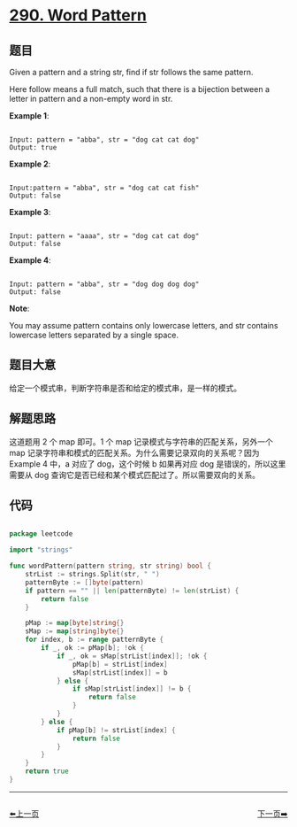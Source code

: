 # [290. Word Pattern](https://leetcode.com/problems/word-pattern/)

## 题目

Given a pattern and a string str, find if str follows the same pattern.

Here follow means a full match, such that there is a bijection between a letter in pattern and a non-empty word in str.

**Example 1**:

```

Input: pattern = "abba", str = "dog cat cat dog"
Output: true

```

**Example 2**:

```

Input:pattern = "abba", str = "dog cat cat fish"
Output: false

```

**Example 3**:

```

Input: pattern = "aaaa", str = "dog cat cat dog"
Output: false

```

**Example 4**:

```

Input: pattern = "abba", str = "dog dog dog dog"
Output: false

```

**Note**:

You may assume pattern contains only lowercase letters, and str contains lowercase letters separated by a single space.


## 题目大意

给定一个模式串，判断字符串是否和给定的模式串，是一样的模式。

## 解题思路

这道题用 2 个 map 即可。1 个 map 记录模式与字符串的匹配关系，另外一个 map 记录字符串和模式的匹配关系。为什么需要记录双向的关系呢？因为 Example 4 中，a 对应了 dog，这个时候 b 如果再对应 dog 是错误的，所以这里需要从 dog 查询它是否已经和某个模式匹配过了。所以需要双向的关系。





## 代码

```go

package leetcode

import "strings"

func wordPattern(pattern string, str string) bool {
	strList := strings.Split(str, " ")
	patternByte := []byte(pattern)
	if pattern == "" || len(patternByte) != len(strList) {
		return false
	}

	pMap := map[byte]string{}
	sMap := map[string]byte{}
	for index, b := range patternByte {
		if _, ok := pMap[b]; !ok {
			if _, ok = sMap[strList[index]]; !ok {
				pMap[b] = strList[index]
				sMap[strList[index]] = b
			} else {
				if sMap[strList[index]] != b {
					return false
				}
			}
		} else {
			if pMap[b] != strList[index] {
				return false
			}
		}
	}
	return true
}

```


----------------------------------------------
<div style="display: flex;justify-content: space-between;align-items: center;">
<p><a href="https://books.halfrost.com/leetcode/ChapterFour/0287.Find-the-Duplicate-Number/">⬅️上一页</a></p>
<p><a href="https://books.halfrost.com/leetcode/ChapterFour/0300.Longest-Increasing-Subsequence/">下一页➡️</a></p>
</div>
